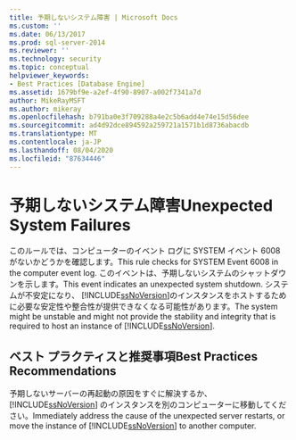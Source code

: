 ```yaml
---
title: 予期しないシステム障害 | Microsoft Docs
ms.custom: ''
ms.date: 06/13/2017
ms.prod: sql-server-2014
ms.reviewer: ''
ms.technology: security
ms.topic: conceptual
helpviewer_keywords:
- Best Practices [Database Engine]
ms.assetid: 1679bf9e-a2ef-4f90-8907-a002f7341a7d
author: MikeRayMSFT
ms.author: mikeray
ms.openlocfilehash: b791ba0e3f709288a4e2c5b6add4e74e15d56dee
ms.sourcegitcommit: ad4d92dce894592a259721a1571b1d8736abacdb
ms.translationtype: MT
ms.contentlocale: ja-JP
ms.lasthandoff: 08/04/2020
ms.locfileid: "87634446"
---
```

# <a name="unexpected-system-failures"></a><span data-ttu-id="f187f-102">予期しないシステム障害</span><span class="sxs-lookup"><span data-stu-id="f187f-102">Unexpected System Failures</span></span>
  <span data-ttu-id="f187f-103">このルールでは、コンピューターのイベント ログに SYSTEM イベント 6008 がないかどうかを確認します。</span><span class="sxs-lookup"><span data-stu-id="f187f-103">This rule checks for SYSTEM Event 6008 in the computer event log.</span></span> <span data-ttu-id="f187f-104">このイベントは、予期しないシステムのシャットダウンを示します。</span><span class="sxs-lookup"><span data-stu-id="f187f-104">This event indicates an unexpected system shutdown.</span></span> <span data-ttu-id="f187f-105">システムが不安定になり、 [!INCLUDE[ssNoVersion](../../includes/ssnoversion-md.md)]のインスタンスをホストするために必要な安定性や整合性が提供できなくなる可能性があります。</span><span class="sxs-lookup"><span data-stu-id="f187f-105">The system might be unstable and might not provide the stability and integrity that is required to host an instance of [!INCLUDE[ssNoVersion](../../includes/ssnoversion-md.md)].</span></span>  
  
## <a name="best-practices-recommendations"></a><span data-ttu-id="f187f-106">ベスト プラクティスと推奨事項</span><span class="sxs-lookup"><span data-stu-id="f187f-106">Best Practices Recommendations</span></span>  
 <span data-ttu-id="f187f-107">予期しないサーバーの再起動の原因をすぐに解決するか、 [!INCLUDE[ssNoVersion](../../includes/ssnoversion-md.md)] のインスタンスを別のコンピューターに移動してください。</span><span class="sxs-lookup"><span data-stu-id="f187f-107">Immediately address the cause of the unexpected server restarts, or move the instance of [!INCLUDE[ssNoVersion](../../includes/ssnoversion-md.md)] to another computer.</span></span>  
  
  
